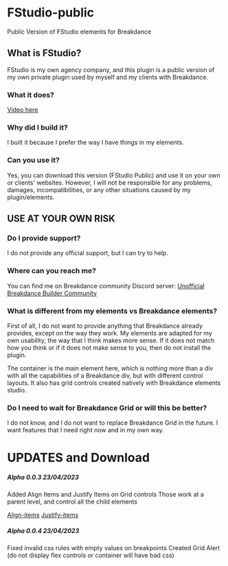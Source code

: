 # FStudio-public

Public Version of FStudio elements for Breakdance

## What is FStudio?

FStudio is my own agency company, and this plugin is a public version of my own private plugin used by myself and my clients with Breakdance.

### What it does?

[Video here](https://sendspark.com/share/6gois2xjh7msh21v)

### Why did I build it?

I built it because I prefer the way I have things in my elements.

### Can you use it?

Yes, you can download this version (FStudio Public) and use it on your own or clients' websites. However, I will not be responsible for any problems, damages, incompatibilities, or any other situations caused by my plugin/elements.

## USE AT YOUR OWN RISK

### Do I provide support?

I do not provide any official support, but I can try to help.

### Where can you reach me?

You can find me on Breakdance community Discord server:
[Unofficial Breakdance Builder Community](https://discord.gg/TYXpjzvShs)

### What is different from my elements vs Breakdance elements?

First of all, I do not want to provide anything that Breakdance already provides, except on the way they work. My elements are adapted for my own usability, the way that I think makes more sense. If it does not match how you think or if it does not make sense to you, then do not install the plugin.

The container is the main element here, which is nothing more than a div with all the capabilities of a Breakdance div, but with different control layouts. It also has grid controls created natively with Breakdance elements studio.

### Do I need to wait for Breakdance Grid or will this be better?

I do not know, and I do not want to replace Breakdance Grid in the future. I want features that I need right now and in my own way.

# UPDATES and Download

##### Alpha 0.0.3 23/04/2023

Added Align Items and Justify Items on Grid controls
Those work at a parent level, and control all the child elements

[Align-items](https://developer.mozilla.org/en-US/docs/Web/CSS/align-items)
[Justify-items](https://developer.mozilla.org/en-US/docs/Web/CSS/justify-items)

##### Alpha 0.0.4 23/04/2023

Fixed invalid css rules with empty values on breakpoints
Created Grid Alert (do not display flex controls or container will have bad css)

